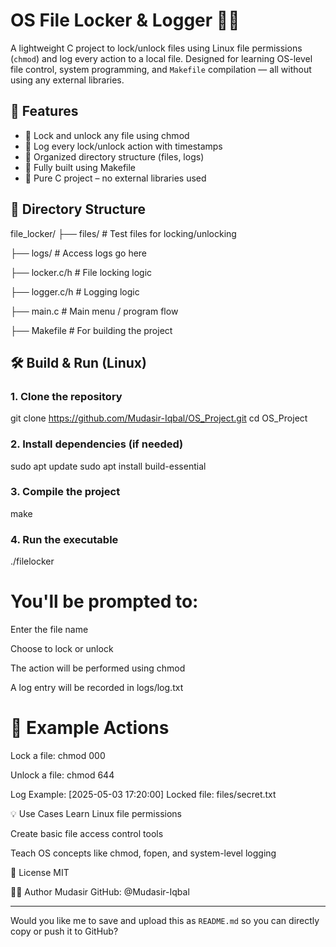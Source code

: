# OS File Locker & Logger 🔐📝

A lightweight C project to lock/unlock files using Linux file permissions (`chmod`) and log every action to a local file. Designed for learning OS-level file control, system programming, and `Makefile` compilation — all without using any external libraries.

## 🚀 Features
- 🔐 Lock and unlock any file using chmod
- 📝 Log every lock/unlock action with timestamps
- 📁 Organized directory structure (files, logs)
- 🧰 Fully built using Makefile
- 🧱 Pure C project – no external libraries used

## 📂 Directory Structure

file_locker/
├── files/ # Test files for locking/unlocking

├── logs/ # Access logs go here

├── locker.c/h # File locking logic

├── logger.c/h # Logging logic

├── main.c # Main menu / program flow

├── Makefile # For building the project


## 🛠️ Build & Run (Linux)

### 1. Clone the repository

git clone https://github.com/Mudasir-Iqbal/OS_Project.git
cd OS_Project

### 2. Install dependencies (if needed)
sudo apt update
sudo apt install build-essential

### 3. Compile the project
make

### 4. Run the executable
./filelocker

# You'll be prompted to:

Enter the file name

Choose to lock or unlock

The action will be performed using chmod

A log entry will be recorded in logs/log.txt

# 🧪 Example Actions
Lock a file: chmod 000

Unlock a file: chmod 644

 Log Example: [2025-05-03 17:20:00] Locked file: files/secret.txt

💡 Use Cases
Learn Linux file permissions

Create basic file access control tools

Teach OS concepts like chmod, fopen, and system-level logging

📄 License
MIT

🙋‍♂️ Author
Mudasir
GitHub: @Mudasir-Iqbal


---

Would you like me to save and upload this as `README.md` so you can directly copy or push it to GitHub?
